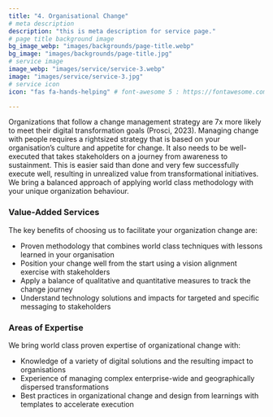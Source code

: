```yaml
---
title: "4. Organisational Change"
# meta description
description: "this is meta description for service page."
# page title background image
bg_image_webp: "images/backgrounds/page-title.webp"
bg_image: "images/backgrounds/page-title.jpg"
# service image
image_webp: "images/service/service-3.webp"
image: "images/service/service-3.jpg"
# service icon
icon: "fas fa-hands-helping" # font-awesome 5 : https://fontawesome.com/icons/

---
```


Organizations that follow a change management strategy are 7x more likely to meet their digital transformation goals (Prosci, 2023). Managing change with people requires a rightsized strategy that is based on your organisation’s culture and appetite for change. It also needs to be well-executed that takes stakeholders on a journey from awareness to sustainment. This is easier said than done and very few successfully execute well, resulting in unrealized value from transformational initiatives. We bring a balanced approach of applying world class methodology with your unique organization behaviour.

### Value-Added Services

The key benefits of choosing us to facilitate your organization change are:
-	Proven methodology that combines world class techniques with lessons learned in your organisation
-	Position your change well from the start using a vision alignment exercise with stakeholders
-	Apply a balance of qualitative and quantitative measures to track the change journey
-	Understand technology solutions and impacts for targeted and specific messaging to stakeholders

### Areas of Expertise

We bring world class proven expertise of organizational change with:
-	Knowledge of a variety of digital solutions and the resulting impact to organisations
-	Experience of managing complex enterprise-wide and geographically dispersed transformations
-	Best practices in organizational change and design from learnings with templates to accelerate execution
